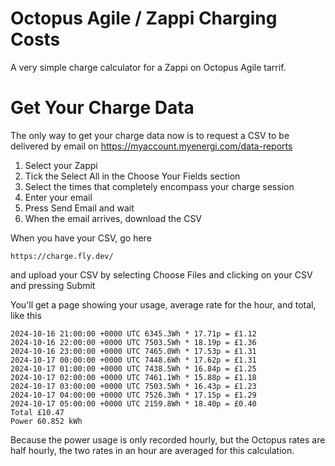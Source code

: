 # Octopus Agile / Zappi Charging Costs
A very simple charge calculator for a Zappi on Octopus Agile tarrif.
# Get Your Charge Data
The only way to get your charge data now is to request a CSV to be delivered by email on https://myaccount.myenergi.com/data-reports

1. Select your Zappi
2. Tick the Select All in the Choose Your Fields section
3. Select the times that completely encompass your charge session
4. Enter your email
5. Press Send Email and wait
6. When the email arrives, download the CSV

When you have your CSV, go here

    https://charge.fly.dev/

and upload your CSV by selecting Choose Files and clicking on your CSV and pressing Submit

You'll get a page showing your usage, average rate for the hour, and total, like this

    2024-10-16 21:00:00 +0000 UTC 6345.3Wh * 17.71p = £1.12
    2024-10-16 22:00:00 +0000 UTC 7503.5Wh * 18.19p = £1.36
    2024-10-16 23:00:00 +0000 UTC 7465.0Wh * 17.53p = £1.31
    2024-10-17 00:00:00 +0000 UTC 7448.6Wh * 17.62p = £1.31
    2024-10-17 01:00:00 +0000 UTC 7438.5Wh * 16.84p = £1.25
    2024-10-17 02:00:00 +0000 UTC 7461.1Wh * 15.88p = £1.18
    2024-10-17 03:00:00 +0000 UTC 7503.5Wh * 16.43p = £1.23
    2024-10-17 04:00:00 +0000 UTC 7526.3Wh * 17.15p = £1.29
    2024-10-17 05:00:00 +0000 UTC 2159.8Wh * 18.40p = £0.40
    Total £10.47
    Power 60.852 kWh

Because the power usage is only recorded hourly, but the Octopus rates are half hourly, the two rates in an hour are averaged for this calculation.
